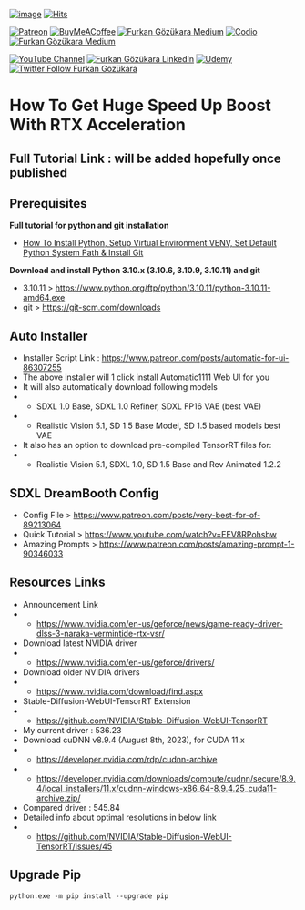 [![image](https://img.shields.io/discord/772774097734074388?label=Discord&logo=discord)](https://discord.com/servers/software-engineering-courses-secourses-772774097734074388) [![Hits](https://hits.seeyoufarm.com/api/count/incr/badge.svg?url=https%3A%2F%2Fgithub.com%2FFurkanGozukara%2FStable-Diffusion%2Fblob%2Fmain%2FTutorials%2FTutorial-Achieving-Significant-Stable-Diffusion-Speed-Improvement-With-RTX-Acceleration.md&count_bg=%2379C83D&title_bg=%239E0F0F&icon=apachespark.svg&icon_color=%23E7E7E7&title=views&edge_flat=false)](https://hits.seeyoufarm.com) 

[![Patreon](https://img.shields.io/badge/Patreon-Support%20Me-F2EB0E?style=for-the-badge&logo=patreon)](https://www.patreon.com/SECourses) [![BuyMeACoffee](https://img.shields.io/badge/Buy%20Me%20a%20Coffee-ffdd00?style=for-the-badge&logo=buy-me-a-coffee&logoColor=black)](https://www.buymeacoffee.com/DrFurkan) [![Furkan Gözükara Medium](https://img.shields.io/badge/Medium-Follow%20Me-800080?style=for-the-badge&logo=medium&logoColor=white)](https://medium.com/@furkangozukara) [![Codio](https://img.shields.io/static/v1?style=for-the-badge&message=Articles&color=4574E0&logo=Codio&logoColor=FFFFFF&label=CivitAI)](https://civitai.com/user/SECourses/articles) [![Furkan Gözükara Medium](https://img.shields.io/badge/DeviantArt-Follow%20Me-990000?style=for-the-badge&logo=deviantart&logoColor=white)](https://www.deviantart.com/monstermmorpg)

[![YouTube Channel](https://img.shields.io/badge/YouTube-SECourses-C50C0C?style=for-the-badge&logo=youtube)](https://www.youtube.com/SECourses)  [![Furkan Gözükara LinkedIn](https://img.shields.io/badge/LinkedIn-Follow%20Me-0077B5?style=for-the-badge&logo=linkedin&logoColor=white)](https://www.linkedin.com/in/furkangozukara/)   [![Udemy](https://img.shields.io/static/v1?style=for-the-badge&message=Stable%20Diffusion%20Course&color=A435F0&logo=Udemy&logoColor=FFFFFF&label=Udemy)](https://www.udemy.com/course/stable-diffusion-dreambooth-lora-zero-to-hero/) [![Twitter Follow Furkan Gözükara](https://img.shields.io/badge/Twitter-Follow%20Me-1DA1F2?style=for-the-badge&logo=twitter&logoColor=white)](https://twitter.com/GozukaraFurkan)

# How To Get Huge Speed Up Boost With RTX Acceleration

## Full Tutorial Link : will be added hopefully once published

## Prerequisites

**Full tutorial for python and git installation**
* [How To Install Python, Setup Virtual Environment VENV, Set Default Python System Path & Install Git](https://youtu.be/B5U7LJOvH6g)

**Download and install Python 3.10.x (3.10.6, 3.10.9, 3.10.11) and git**
* 3.10.11 > https://www.python.org/ftp/python/3.10.11/python-3.10.11-amd64.exe
* git > https://git-scm.com/downloads

## Auto Installer

* Installer Script Link : https://www.patreon.com/posts/automatic-for-ui-86307255
* The above installer will 1 click install Automatic1111 Web UI for you
* It will also automatically download following models
* * SDXL 1.0 Base, SDXL 1.0 Refiner, SDXL FP16 VAE (best VAE)
* * Realistic Vision 5.1, SD 1.5 Base Model, SD 1.5 based models best VAE
* It also has an option to download pre-compiled TensorRT files for:
* * Realistic Vision 5.1, SDXL 1.0, SD 1.5 Base and Rev Animated 1.2.2
 
## SDXL DreamBooth Config
* Config File > https://www.patreon.com/posts/very-best-for-of-89213064
* Quick Tutorial > https://www.youtube.com/watch?v=EEV8RPohsbw
* Amazing Prompts > https://www.patreon.com/posts/amazing-prompt-1-90346033

## Resources Links
* Announcement Link
* * https://www.nvidia.com/en-us/geforce/news/game-ready-driver-dlss-3-naraka-vermintide-rtx-vsr/
* Download latest NVIDIA driver
* * https://www.nvidia.com/en-us/geforce/drivers/
* Download older NVIDIA drivers
* * https://www.nvidia.com/download/find.aspx
* Stable-Diffusion-WebUI-TensorRT Extension
* * https://github.com/NVIDIA/Stable-Diffusion-WebUI-TensorRT
* My current driver : 536.23
* Download cuDNN v8.9.4 (August 8th, 2023), for CUDA 11.x
* * https://developer.nvidia.com/rdp/cudnn-archive
* * https://developer.nvidia.com/downloads/compute/cudnn/secure/8.9.4/local_installers/11.x/cudnn-windows-x86_64-8.9.4.25_cuda11-archive.zip/
* Compared driver : 545.84
* Detailed info about optimal resolutions in below link
* * https://github.com/NVIDIA/Stable-Diffusion-WebUI-TensorRT/issues/45


## Upgrade Pip

```python.exe -m pip install --upgrade pip```


